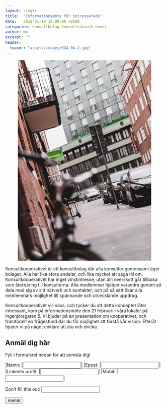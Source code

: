 ```yaml
---
layout: single
title:  "Informationsmöte för intresserade"
date:   2018-01-18 10:00:00 +0100
categories: konsultbolag konsultnätverk event
author: mb
excerpt: ""
header:
  teaser: "assets/images/KG4_04-2.jpg"
---
```

<figure class="one">
    <img src="/blog/assets/images/ecommerce02.jpg">
</figure>
Konsultkooperativet är ett konsultbolag där alla konsulter gemensamt äger bolaget. Alla har lika stora andelar, och lika mycket att säga till om. Konsultkooperativet har inget vinstintresse, utan allt överskott går tillbaka som återbäring till konsulterna. Alla medlemmar hjälper varandra genom att dela med sig av sitt nätverk och kontakter, och på så sätt ökar alla medlemmars möjlighet till spännande och utvecklande uppdrag.

Konsultkooperativet vill växa, och tycker du att detta konceptet låter intressant, kom på informationsmöte den 21 februari i våra lokaler på Ingenjörsgatan 5. Vi bjuder på en presentation om kooperativet, och framförallt en frågestund där du får möjlighet att förstå vår vision. Efteråt bjuder vi på något enklare att äta och dricka.

## Anmäl dig här

Fyll i formuläret nedan för att anmäla dig!
<form name=event20180221 netlify>
|Namn:  |<input type=text name=name>|
|Epost: |<input type=text name=epost>|
|LinkedIn profil: |<input type=text name=linkedin>|
|Mobil: |<input type=text name=telefon>|

<p class="hidden">
    <label>Don’t fill this out: <input name="bot-field"></label>
</p>

<button type="submit">Anmäl</button>

</form>